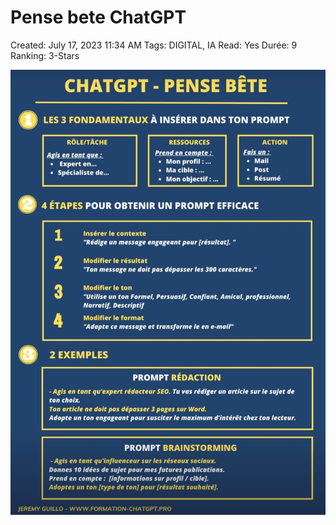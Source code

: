 # Pense bete ChatGPT

Created: July 17, 2023 11:34 AM
Tags: DIGITAL, IA
Read: Yes
Durée: 9
Ranking: 3-Stars

![Pense-Bete-ChatGPT.jpg](Pense%20bete%20ChatGPT%2082bc575dc3724e8cb661f2f66dbde4d5/Pense-Bete-ChatGPT.jpg)